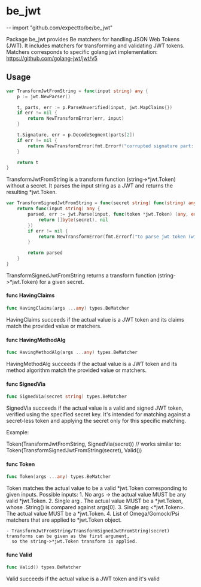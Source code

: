 # be_jwt
--
    import "github.com/expectto/be/be_jwt"

Package be_jwt provides Be matchers for handling JSON Web Tokens (JWT). It
includes matchers for transforming and validating JWT tokens. Matchers
corresponds to specific golang jwt implementation:
https://github.com/golang-jwt/jwt/v5

## Usage

```go
var TransformJwtFromString = func(input string) any {
	p := jwt.NewParser()

	t, parts, err := p.ParseUnverified(input, jwt.MapClaims{})
	if err != nil {
		return NewTransformError(err, input)
	}

	t.Signature, err = p.DecodeSegment(parts[2])
	if err != nil {
		return NewTransformError(fmt.Errorf("corrupted signature part: %w", err), input)
	}

	return t
}
```
TransformJwtFromString is a transform function (string->*jwt.Token) without a
secret. It parses the input string as a JWT and returns the resulting
*jwt.Token.

```go
var TransformSignedJwtFromString = func(secret string) func(string) any {
	return func(input string) any {
		parsed, err := jwt.Parse(input, func(token *jwt.Token) (any, error) {
			return []byte(secret), nil
		})
		if err != nil {
			return NewTransformError(fmt.Errorf("to parse jwt token (with secret=%s): %w", secret, err), input)
		}

		return parsed
	}
}
```
TransformSignedJwtFromString returns a transform function (string->*jwt.Token)
for a given secret.

#### func  HavingClaims

```go
func HavingClaims(args ...any) types.BeMatcher
```
HavingClaims succeeds if the actual value is a JWT token and its claims match
the provided value or matchers.

#### func  HavingMethodAlg

```go
func HavingMethodAlg(args ...any) types.BeMatcher
```
HavingMethodAlg succeeds if the actual value is a JWT token and its method
algorithm match the provided value or matchers.

#### func  SignedVia

```go
func SignedVia(secret string) types.BeMatcher
```
SignedVia succeeds if the actual value is a valid and signed JWT token, verified
using the specified secret key. It's intended for matching against a secret-less
token and applying the secret only for this specific matching.

Example:

Token(TransformJwtFromString, SignedVia(secret)) // works similar to:
Token(TransformSignedJwtFromString(secret), Valid())

#### func  Token

```go
func Token(args ...any) types.BeMatcher
```
Token matches the actual value to be a valid *jwt.Token corresponding to given
inputs. Possible inputs: 1. No args -> the actual value MUST be any valid
*jwt.Token. 2. Single arg <string>. The actual value MUST be a *jwt.Token, whose
.String() is compared against args[0]. 3. Single arg <*jwt.Token>. The actual
value MUST be a *jwt.Token. 4. List of Omega/Gomock/Psi matchers that are
applied to *jwt.Token object.

    - TransformJwtFromString/TransformSignedJwtFromString(secret) transforms can be given as the first argument,
      so the string->*jwt.Token transform is applied.

#### func  Valid

```go
func Valid() types.BeMatcher
```
Valid succeeds if the actual value is a JWT token and it's valid
